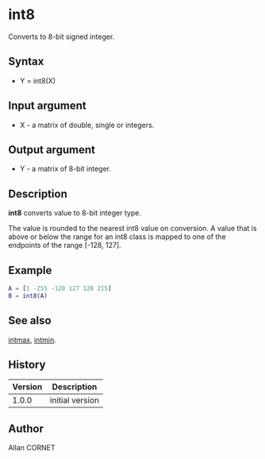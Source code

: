 

# int8

Converts to 8-bit signed integer.

## Syntax

- Y = int8(X)

## Input argument

 - X - a matrix of double, single or integers.

## Output argument

 - Y - a matrix of 8-bit integer.

## Description


  <p><b>int8</b> converts value to 8-bit integer type.</p>
  <p>The value is rounded to the nearest int8 value on conversion. A value that is above or below the range for an int8 class is mapped to one of the endpoints of the range [-128, 127].</p>


## Example

```matlab
A = [1 -255 -120 127 128 215]
B = int8(A)
```

## See also

[intmax](intmax.md), [intmin](intmax.md).
## History

|Version|Description|
|------|------|
|1.0.0|initial version|


## Author

Allan CORNET



